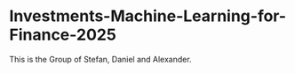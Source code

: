 # Investments-Machine-Learning-for-Finance-2025

This is the Group of Stefan, Daniel and Alexander.
